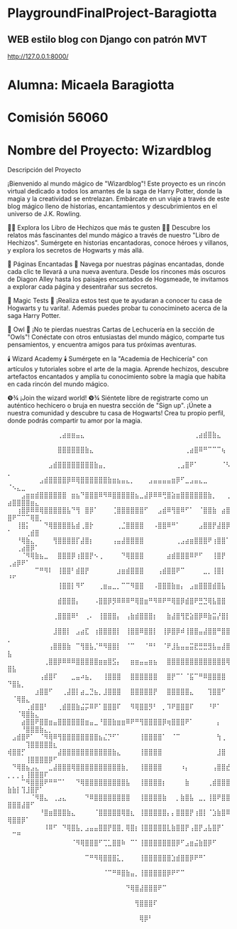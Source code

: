 # PlaygroundFinalProject-Baragiotta

## WEB estilo blog con  Django con patrón MVT


http://127.0.0.1:8000/


# Alumna: Micaela Baragiotta

# Comisión 56060

# Nombre del Proyecto: Wizardblog

Descripción del Proyecto

¡Bienvenido al mundo mágico de "Wizardblog"! Este proyecto es un rincón virtual dedicado a todos los amantes de la saga de Harry Potter, donde la magia y la creatividad se entrelazan. Embárcate en un viaje a través de este blog mágico lleno de historias, encantamientos y descubrimientos en el universo de J.K. Rowling.

🧙‍♂️ Explora los Libro de Hechizos que más te gusten 🧙‍♂️
Descubre los relatos más fascinantes del mundo mágico a través de nuestro "Libro de Hechizos". Sumérgete en historias encantadoras, conoce héroes y villanos, y explora los secretos de Hogwarts y más allá.

📜 Páginas Encantadas 📜
Navega por nuestras páginas encantadas, donde cada clic te llevará a una nueva aventura. Desde los rincones más oscuros de Diagon Alley hasta los paisajes encantados de Hogsmeade, te invitamos a explorar cada página y desentrañar sus secretos.

🔮 Magic Tests 🔮
¡Realiza estos test que te ayudaran a conocer tu casa de Hogwarts y tu varita!. Además puedes probar tu conocimineto acerca de la saga Harry Potter.

🦉 Owl 🦉
¡No te pierdas nuestras Cartas de Lechucería en la sección de "Owls"! Conéctate con otros entusiastas del mundo mágico, comparte tus pensamientos, y encuentra amigos para tus próximas aventuras.

🕯️ Wizard Academy 🕯️
Sumérgete en la "Academia de Hechicería" con artículos y tutoriales sobre el arte de la magia. Aprende hechizos, descubre artefactos encantados y amplía tu conocimiento sobre la magia que habita en cada rincón del mundo mágico.

❾¾ ¡Join the wizard world! ❾¾
Siéntete libre de registrarte como un auténtico hechicero o bruja en nuestra sección de "Sign up". ¡Únete a nuestra comunidad y descubre tu casa de Hogwarts! Crea tu propio perfil, donde podrás compartir tu amor por la magia. 

⠀⠀⠀⠀⠀⠀⠀⠀⠀⠀⠀⢀⣴⣶⣶⣤⣄⠀⠀⠀⠀⠀⠀⠀⠀⠀⠀⠀⠀⠀⠀⠀⠀⠀⠀⠀⠀⠀⠀⠀⠀⢀⣴⣾⣿⣷⣄⠀⠀⠀⠀⠀⠀⠀⠀⠀⠀⠀⠀⠀
⠀⠀⠀⠀⠀⠀⠀⠀⠀⠀⠀⣿⣿⣿⣿⣿⣿⣷⣄⠀⠀⠀⠀⠀⠀⠀⠀⠀⠀⠀⠀⠀⠀⠀⠀⠀⠀⠀⠀⢀⣴⣿⠿⠛⠉⠉⠉⢦⠀⠀⠀⠀⠀⠀⠀⠀⠀⠀⠀⠀
⠀⠀⠀⠀⠀⠀⠀⠀⠀⣠⣾⣿⣿⣿⣿⣿⣿⣿⣿⣷⣤⡀⠀⠀⠀⠀⠀⠀⠀⠀⠀⠀⠀⠀⠀⠀⠀⢀⣠⣿⠟⠁⠀⠀⠀⠀⠀⠈⠣⡀⠀⠀⠀⠀⠀⠀⠀⠀⠀⠀
⠀⠀⠀⠀⠀⠀⠀⣠⣾⣿⣿⣿⣿⡿⠿⢿⣿⣿⣿⣿⣿⣿⣷⣶⣦⣤⣄⡀⠀⠀⠀⣠⣤⣤⣤⣤⣶⡿⠋⣀⣠⣤⣄⣀⠀⠀⠀⠀⠀⠈⠢⣄⣀⠀⠀⠀⠀⠀⠀⠀
⠀⠀⠀⣠⣶⣶⣾⣿⣿⣿⣿⣿⣿⠀⣶⣦⠙⣿⣿⣿⠿⠻⠿⣿⣿⣿⣿⣿⣦⣀⣼⡿⠿⠿⢛⣿⣵⣶⣿⣿⣿⣿⣿⣿⣷⡀⠀⠀⢀⣴⣿⣿⣿⣿⣶⣄⠀⠀⠀⠀
⠀⠀⢰⣿⡿⠿⠿⢿⣿⣿⣿⣿⣿⣧⠙⢻⠀⣿⡿⠁⠀⠀⠀⢈⣿⣿⣿⣿⣿⣿⠋⠀⠀⣠⣾⠿⢻⣿⠿⠋⠁⠀⠈⣿⣿⣷⠀⣴⣿⣿⠟⠉⠉⠉⢿⣿⡀⠀⠀⠀
⠀⠀⢸⣿⡅⠀⠀⠀⠙⢿⣿⣿⣿⣿⣧⣾⢀⣿⡗⠀⠀⠀⠀⠀⢀⣈⣿⣿⣿⣿⠀⠀⠠⣿⣿⠿⠛⠁⠀⠀⠀⠀⣠⣿⣿⡟⣼⣿⡿⠁⠀⠀⠀⢀⣾⣿⠀⠀⠀⠀
⠀⠀⠘⢿⣷⣄⠀⠀⠀⠀⢻⣿⣿⣿⣿⡏⣼⣿⡆⠀⠀⠀⠀⢠⣤⣼⣿⣿⣿⣿⠀⠀⠀⠀⠀⠀⠀⢀⣠⣴⣶⣿⣿⣿⠟⢰⣿⣿⠁⠀⠀⢀⣴⣿⡿⠁⠀⠀⠀⠀
⠀⠀⠀⠈⠻⢿⣷⣦⣀⠀⠀⣿⣿⣿⡿⢰⣿⣿⡟⠢⢀⠀⠀⠀⠀⠙⢿⣿⣿⣿⠀⠀⠀⠀⠀⣴⣾⣿⣿⣿⠿⠟⠋⠀⠀⢸⣿⡟⠀⢀⣴⡿⠟⠁⠀⠀⠀⠀⠀⠀
⠀⠀⠀⠀⠀⠀⠉⠛⠻⠇⠀⢸⣿⣿⠃⣾⣿⡟⠀⠀⠀⠀⠀⠀⣰⣶⣾⣿⣿⣿⠀⠀⠀⢠⣾⣿⣿⠟⠉⠀⠀⠀⠀⣀⡀⢸⣿⡇⠀⠘⠋⠀⠀⠀⠀⠀⠀⠀⠀⠀
⠀⠀⠀⠀⠀⠀⠀⠀⠀⠀⠀⢸⣿⣿⡇⠻⠋⠀⠀⠀⢀⣶⣤⣀⡀⠉⠉⠻⣿⣿⠀⠀⠠⣿⣿⣿⣷⣶⡄⠀⣠⣶⣿⣿⣿⣾⣿⣧⠀⠀⠀⠀⠀⠀⠀⠀⠀⠀⠀⠀
⠀⠀⠀⠀⠀⠀⠀⠀⠀⠀⠀⣾⣿⣿⣿⡄⠀⠀⠀⠠⣿⣿⡿⡻⠿⠿⠿⠛⢿⣿⣶⠛⠻⠿⠟⠛⢿⣿⡿⣾⣿⠟⣛⣙⢿⣧⣿⣿⠀⠀⠀⠀⠀⠀⠀⠀⠀⠀⠀⠀
⠀⠀⠀⠀⠀⠀⠀⠀⠀⠀⢀⣿⣿⣿⠿⠃⠀⢀⠄⠀⢸⣿⣿⣿⡄⠀⢠⣷⣾⣿⣿⣿⡆⠀⠀⣷⣼⣿⢻⣟⣵⣿⡿⠿⣷⣭⡜⣿⡇⠀⠀⠀⠀⠀⠀⠀⠀⠀⠀⠀
⠀⠀⠀⠀⠀⠀⠀⠀⠀⠀⣸⣿⣿⡇⠀⣠⣴⣏⠀⢰⣿⣿⣿⣿⡇⠀⢸⣿⣿⠿⣿⣿⡇⠀⢸⡿⣿⡿⠾⢸⣿⣿⣤⣼⣿⣿⠛⣿⣿⡀⠀⠀⠀⠀⠀⠀⠀⠀⠀⠀
⠀⠀⠀⠀⠀⠀⠀⠀⠀⢠⣿⣿⣿⣷⠀⠉⢻⣿⣧⡈⠛⠻⣿⣿⡇⠀⠈⠉⠀⠀⠈⠛⠃⠀⠈⠟⣸⣧⣤⣤⣭⣟⣛⣛⣻⣧⣤⣼⣿⣧⠀⠀⠀⠀⠀⠀⠀⠀⠀⠀
⠀⠀⠀⠀⠀⠀⠀⠀⢀⣿⣿⡿⠿⠿⠿⣿⣿⣿⣿⣿⣶⣶⣿⣫⡄⠀⠀⣶⣶⣤⣤⣶⣦⠀⠀⣿⣿⣿⣿⣿⣿⣿⣿⣿⣿⣿⣿⣿⢿⣿⣧⠀⠀⠀⠀⠀⠀⠀⠀⠀
⠀⠀⠀⠀⠀⠀⠀⢠⣾⣿⠏⠀⠀⠀⣀⣤⠴⣦⡀⠀⠀⢸⣿⣿⣿⠀⠀⣿⣿⣿⣿⣿⣿⠀⠀⣿⡟⠉⠁⠈⣯⠉⠛⠿⣿⣿⣿⣿⠀⠙⣿⣧⡀⠀⠀⠀⠀⠀⠀⠀
⠀⠀⠀⠀⠀⠀⣰⣿⣿⠋⠀⠀⢀⣼⣿⡇⣴⣀⣙⣦⡀⣸⣿⣿⣿⠀⠀⣿⣿⣿⣿⣿⡟⠀⠀⣿⣿⣿⣿⣿⣄⠀⠀⠀⢹⣿⣿⠋⠀⠀⠈⢿⣿⣄⠀⠀⠀⠀⠀⠀
⠀⠀⠀⠀⢀⣾⣿⣿⠃⠀⠀⢀⣾⣿⣿⣷⣬⡭⠿⠟⠁⣿⣿⣿⠏⠀⠀⠻⢿⣿⣿⡻⠃⠀⡀⠹⠟⣿⣿⣿⠏⠀⠀⠀⠘⠟⠁⠀⠀⠀⠀⠈⢿⣿⣷⣄⠀⠀⠀⠀
⠀⠀⠀⣴⣿⣿⠟⣿⣿⣶⣤⣿⣿⣿⣿⣿⣿⣶⣤⣀⠘⣿⣿⣷⣶⣶⠿⠟⠛⢻⣿⣿⣿⣿⡿⢶⣿⣿⣿⠟⠁⠀⠀⠀⠀⠀⡄⠀⠀⠀⠀⠀⠘⣿⣿⣿⣷⣄⡀⠀
⠀⣠⣾⣿⠟⠁⠀⠈⠻⢿⠿⢻⣿⣿⣿⣿⣿⣿⣿⣿⣦⣌⡙⠋⠁⠀⠀⠀⠀⢸⣿⣿⣿⣿⠁⠀⠈⠉⠀⠀⠀⠀⠀⠀⠀⠀⢳⢀⠀⠀⠀⠀⠀⢹⣿⣿⣿⣿⣿⣆
⢾⣿⣿⡋⠀⠀⠀⠀⠀⠀⠀⣼⣿⣿⣿⣿⣿⣿⣿⣿⣿⣿⣿⣷⣄⠀⠀⠀⠀⢸⣿⣿⣿⣿⠀⠀⠀⠀⠀⠀⠀⠀⠀⠀⠀⠀⣸⣿⠀⠀⠀⠀⠀⢸⣿⣿⣿⣿⡿⠋
⠀⠙⢿⣿⣦⣠⣄⠀⠀⣀⣼⣿⣿⣿⢿⣿⣿⣿⣿⣿⣿⣿⣿⣿⣿⣷⡀⠀⠀⢸⣿⣿⣿⣿⠀⠀⠀⠀⠰⡄⠀⠀⠀⠀⠀⢠⣿⣿⣞⡀⡀⡀⡄⢸⣿⣿⣿⠏⠀⠀
⠀⠀⠀⠉⠻⣿⣿⣿⠟⠛⠛⠉⠁⠀⠀⠙⢿⣿⣿⣿⣿⣿⣿⣿⣿⣿⣧⠀⠀⢸⣿⣿⣿⣿⡆⠀⠀⠀⠀⣷⠀⠀⠀⠀⢀⣾⣿⣿⣿⣷⣷⡇⢹⣸⣿⡟⠁⠀⠀⠀
⠀⠀⠀⠀⠀⠈⠻⣿⣄⠀⢀⣠⣄⠀⠀⠀⠀⠙⠿⣿⣿⣿⣿⣿⣿⣿⣿⠀⠀⢸⣿⣿⣿⣿⣷⠀⠀⡀⣷⣿⣧⠀⣀⡀⢸⣿⠟⣿⣿⣿⣿⣿⣼⣿⠋⠀⠀⠀⠀⠀
⠀⠀⠀⠀⠀⠀⠀⠘⣿⣶⣿⣿⣿⣷⣄⠀⠀⠀⠀⠈⣿⣿⣿⣿⣿⢿⣿⣆⠀⢸⣿⣿⣿⣿⣿⡄⡄⣿⣿⣿⡟⢰⣿⡇⠈⣱⣷⣿⠿⢿⣿⣿⡿⠁⠀⠀⠀⠀⠀⠀
⠀⠀⠀⠀⠀⠀⠀⠀⠸⠿⠋⠀⠙⢿⣿⣧⡀⣠⣤⣤⣿⣿⡟⣿⣿⡀⢿⣿⡆⢸⣿⣿⣿⣿⣿⣇⣷⣿⣿⡟⢠⣿⡟⣠⣧⣿⡟⠁⠀⠀⠉⠛⠀⠀⠀⠀⠀⠀⠀⠀
⠀⠀⠀⠀⠀⠀⠀⠀⠀⠀⠀⠀⠀⠀⠈⠻⢿⣿⣿⣿⠋⢉⣁⣿⣿⠷⠀⠉⠁⢸⣿⣿⣿⣿⣿⣿⣿⡿⠋⣠⣶⣬⣷⣿⡿⠋⠀⠀⠀⠀⠀⠀⠀⠀⠀⠀⠀⠀⠀⠀
⠀⠀⠀⠀⠀⠀⠀⠀⠀⠀⠀⠀⠀⠀⠀⠀⠀⠉⠛⠻⢿⣿⣿⣿⣅⡀⠀⠀⠀⢸⣿⣿⣿⣿⣿⣿⣱⣾⣿⣿⡿⠟⠛⠁⠀⠀⠀⠀⠀⠀⠀⠀⠀⠀⠀⠀⠀⠀⠀⠀
⠀⠀⠀⠀⠀⠀⠀⠀⠀⠀⠀⠀⠀⠀⠀⠀⠀⠀⠀⠀⠀⠈⠉⠛⠿⣿⣷⣤⡀⢸⣿⣿⣿⣿⣿⡿⠟⠋⠉⠀⠀⠀⠀⠀⠀⠀⠀⠀⠀⠀⠀⠀⠀⠀⠀⠀⠀⠀⠀⠀
⠀⠀⠀⠀⠀⠀⠀⠀⠀⠀⠀⠀⠀⠀⠀⠀⠀⠀⠀⠀⠀⠀⠀⠀⠀⠀⠙⢿⣿⣼⣿⣿⣿⠟⠉⠀⠀⠀⠀⠀⠀⠀⠀⠀⠀⠀⠀⠀⠀⠀⠀⠀⠀⠀⠀⠀⠀⠀⠀⠀
⠀⠀⠀⠀⠀⠀⠀⠀⠀⠀⠀⠀⠀⠀⠀⠀⠀⠀⠀⠀⠀⠀⠀⠀⠀⠀⠀⠀⢻⣿⣿⣿⠏⠀⠀⠀⠀⠀⠀⠀⠀⠀⠀⠀⠀⠀⠀⠀⠀⠀⠀⠀⠀⠀⠀⠀⠀⠀⠀⠀
⠀⠀⠀⠀⠀⠀⠀⠀⠀⠀⠀⠀⠀⠀⠀⠀⠀⠀⠀⠀⠀⠀⠀⠀⠀⠀⠀⠀⠀⢿⡿⠃⠀⠀⠀⠀⠀⠀⠀⠀⠀⠀⠀⠀⠀⠀⠀⠀⠀⠀⠀⠀⠀⠀⠀⠀⠀⠀⠀⠀



